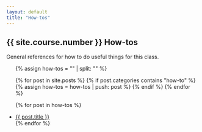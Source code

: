 ```yaml
---
layout: default
title: "How-tos"
---
```


## {{ site.course.number }} How-tos

General references for how to do useful things for this class.

<ul class="posts">

{% assign how-tos = "" | split: "" %}

{% for post in site.posts %}
{% if post.categories contains "how-to" %}
{% assign how-tos = how-tos | push: post %}
{% endif  %}
{% endfor %}

{% for post in how-tos %}
    <li><a href="{{ site.baseurl }}{{ post.url }}"> {{ post.title }} </a></li>
{% endfor %}

</ul>
